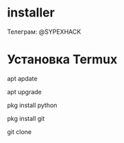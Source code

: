 # installer
Телеграм: @SYPEXHACK
# Установка Termux
apt apdate


apt upgrade

pkg install python

pkg install git

git clone 

